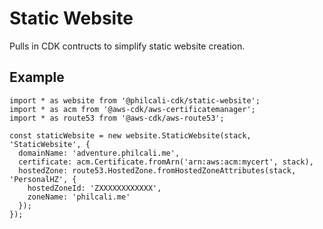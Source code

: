 # Static Website

Pulls in CDK contructs to simplify static website creation.

## Example

```
import * as website from '@philcali-cdk/static-website';
import * as acm from '@aws-cdk/aws-certificatemanager';
import * as route53 from '@aws-cdk/aws-route53';

const staticWebsite = new website.StaticWebsite(stack, 'StaticWebsite', {
  domainName: 'adventure.philcali.me',
  certificate: acm.Certificate.fromArn('arn:aws:acm:mycert', stack),
  hostedZone: route53.HostedZone.fromHostedZoneAttributes(stack, 'PersonalHZ', {
    hostedZoneId: 'ZXXXXXXXXXXXX',
    zoneName: 'philcali.me'
  });
});
```
